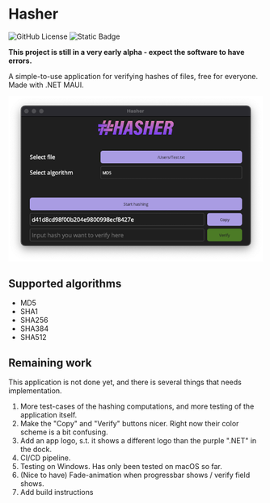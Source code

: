 # Hasher

![GitHub License](https://img.shields.io/github/license/larsjuvik/hasher)
![Static Badge](https://img.shields.io/badge/made_with-C%23-blue)

**This project is still in a very early alpha - expect the software to have errors.**

A simple-to-use application for verifying hashes of files, free for everyone. Made with .NET MAUI.

<p align="center">
  <img src="docs/res/Application_Screenshot.png" />
</p>

## Supported algorithms

- MD5
- SHA1
- SHA256
- SHA384
- SHA512

## Remaining work

This application is not done yet, and there is several things that needs implementation.

1. More test-cases of the hashing computations, and more testing of the application itself.
2. Make the "Copy" and "Verify" buttons nicer. Right now their color scheme is a bit confusing.
3. Add an app logo, s.t. it shows a different logo than the purple ".NET" in the dock.
4. CI/CD pipeline.
5. Testing on Windows. Has only been tested on macOS so far.
6. (Nice to have) Fade-animation when progressbar shows / verify field shows.
7. Add build instructions
